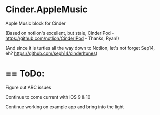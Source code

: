 # Cinder.AppleMusic

Apple Music block for Cinder 

(Based on notlion's excellent, but stale, CinderIPod - https://github.com/notlion/CinderIPod - Thanks, Ryan!)

(And since it is turtles all the way down to Notlion, let's not forget Sep14, eh? https://github.com/seph14/cinderItunes)

==
ToDo:
==
Figure out ARC issues

Continue to come current with iOS 9 & 10

Continue working on example app and bring into the light
